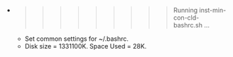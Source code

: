 * >>>>>>>>> Running inst-min-con-cld-bashrc.sh ...
  * Set common settings for ~/.bashrc.
  * Disk size = 1331100K. Space Used = 28K.
